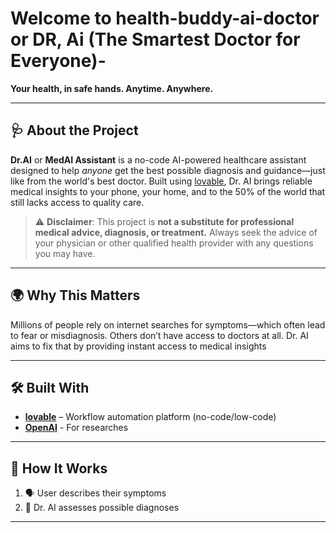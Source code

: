 # Welcome to health-buddy-ai-doctor or DR, Ai (The Smartest Doctor for Everyone)-



**Your health, in safe hands. Anytime. Anywhere.**

---

## 🩺 About the Project

**Dr.AI** or **MedAI Assistant** is a no-code AI-powered healthcare assistant designed to help *anyone* get the best possible diagnosis and guidance—just like from the world's best doctor. Built using [lovable](https://lovable.dev), Dr. AI brings reliable medical insights to your phone, your home, and to the 50% of the world that still lacks access to quality care.

> ⚠️ **Disclaimer**: This project is **not a substitute for professional medical advice, diagnosis, or treatment.** Always seek the advice of your physician or other qualified health provider with any questions you may have.

---

## 🌍 Why This Matters

Millions of people rely on internet searches for symptoms—which often lead to fear or misdiagnosis. Others don’t have access to doctors at all. Dr. AI aims to fix that by providing instant access to medical insights


---

## 🛠 Built With

- **[lovable](https://lovable.dev)** – Workflow automation platform (no-code/low-code)
- **[OpenAI](https://openai.com/)** - For researches


---

## 🚀 How It Works

1. 🗣 User describes their symptoms 
2. 🧠 Dr. AI  assesses possible diagnoses


---





